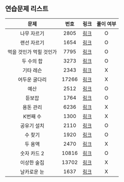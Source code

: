 ## 연습문제 리스트
|문제|번호|링크|풀이 여부|
|:---:|:---:|:---:|:---:|
|나무 자르기|2805|[링크](http://boj.kr/2805)|O|
|랜선 자르기|1654|[링크](http://boj.kr/1654)|O|
|먹을 것인가 먹힐 것인가|7795|[링크](http://boj.kr/7795)|O|
|두 수의 합|3273|[링크](http://boj.kr/3273)|O|
|기타 레슨|2343|[링크](http://boj.kr/2343)|X|
|어두운 굴다리|17266|[링크](http://boj.kr/17266)|X|
|예산|2512|[링크](http://boj.kr/2512)|O|
|듣보잡|1764|[링크](http://boj.kr/1764)|O|
|용돈 관리|6236|[링크](http://boj.kr/6236)|X|
|K번째 수|1300|[링크](http://boj.kr/1300)|X|
|공유기 설치|2110|[링크](http://boj.kr/2110)|O|
|수 찾기|1920|[링크](http://boj.kr/1920)|O|
|두 용액|2470|[링크](http://boj.kr/2470)|X|
|숫자 카드 2|10816|[링크](http://boj.kr/10816)|O|
|이상한 술집|13702|[링크](http://boj.kr/13702)|X|
|날카로운 눈|1637|[링크](http://boj.kr/1637)|X|
